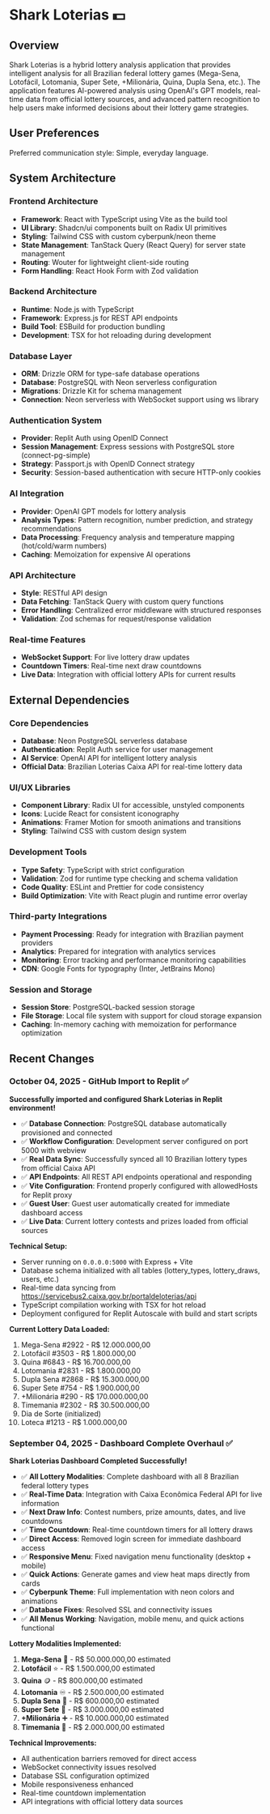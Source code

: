 # Shark Loterias 💵

## Overview

Shark Loterias is a hybrid lottery analysis application that provides intelligent analysis for all Brazilian federal lottery games (Mega-Sena, Lotofácil, Lotomania, Super Sete, +Milionária, Quina, Dupla Sena, etc.). The application features AI-powered analysis using OpenAI's GPT models, real-time data from official lottery sources, and advanced pattern recognition to help users make informed decisions about their lottery game strategies.

## User Preferences

Preferred communication style: Simple, everyday language.

## System Architecture

### Frontend Architecture
- **Framework**: React with TypeScript using Vite as the build tool
- **UI Library**: Shadcn/ui components built on Radix UI primitives
- **Styling**: Tailwind CSS with custom cyberpunk/neon theme
- **State Management**: TanStack Query (React Query) for server state management
- **Routing**: Wouter for lightweight client-side routing
- **Form Handling**: React Hook Form with Zod validation

### Backend Architecture
- **Runtime**: Node.js with TypeScript
- **Framework**: Express.js for REST API endpoints
- **Build Tool**: ESBuild for production bundling
- **Development**: TSX for hot reloading during development

### Database Layer
- **ORM**: Drizzle ORM for type-safe database operations
- **Database**: PostgreSQL with Neon serverless configuration
- **Migrations**: Drizzle Kit for schema management
- **Connection**: Neon serverless with WebSocket support using ws library

### Authentication System
- **Provider**: Replit Auth using OpenID Connect
- **Session Management**: Express sessions with PostgreSQL store (connect-pg-simple)
- **Strategy**: Passport.js with OpenID Connect strategy
- **Security**: Session-based authentication with secure HTTP-only cookies

### AI Integration
- **Provider**: OpenAI GPT models for lottery analysis
- **Analysis Types**: Pattern recognition, number prediction, and strategy recommendations
- **Data Processing**: Frequency analysis and temperature mapping (hot/cold/warm numbers)
- **Caching**: Memoization for expensive AI operations

### API Architecture
- **Style**: RESTful API design
- **Data Fetching**: TanStack Query with custom query functions
- **Error Handling**: Centralized error middleware with structured responses
- **Validation**: Zod schemas for request/response validation

### Real-time Features
- **WebSocket Support**: For live lottery draw updates
- **Countdown Timers**: Real-time next draw countdowns
- **Live Data**: Integration with official lottery APIs for current results

## External Dependencies

### Core Dependencies
- **Database**: Neon PostgreSQL serverless database
- **Authentication**: Replit Auth service for user management
- **AI Service**: OpenAI API for intelligent lottery analysis
- **Official Data**: Brazilian Loterias Caixa API for real-time lottery data

### UI/UX Libraries
- **Component Library**: Radix UI for accessible, unstyled components
- **Icons**: Lucide React for consistent iconography
- **Animations**: Framer Motion for smooth animations and transitions
- **Styling**: Tailwind CSS with custom design system

### Development Tools
- **Type Safety**: TypeScript with strict configuration
- **Validation**: Zod for runtime type checking and schema validation
- **Code Quality**: ESLint and Prettier for code consistency
- **Build Optimization**: Vite with React plugin and runtime error overlay

### Third-party Integrations
- **Payment Processing**: Ready for integration with Brazilian payment providers
- **Analytics**: Prepared for integration with analytics services
- **Monitoring**: Error tracking and performance monitoring capabilities
- **CDN**: Google Fonts for typography (Inter, JetBrains Mono)

### Session and Storage
- **Session Store**: PostgreSQL-backed session storage
- **File Storage**: Local file system with support for cloud storage expansion
- **Caching**: In-memory caching with memoization for performance optimization

## Recent Changes

### October 04, 2025 - GitHub Import to Replit ✅

**Successfully imported and configured Shark Loterias in Replit environment!**

- ✅ **Database Connection**: PostgreSQL database automatically provisioned and connected
- ✅ **Workflow Configuration**: Development server configured on port 5000 with webview
- ✅ **Real Data Sync**: Successfully synced all 10 Brazilian lottery types from official Caixa API
- ✅ **API Endpoints**: All REST API endpoints operational and responding
- ✅ **Vite Configuration**: Frontend properly configured with allowedHosts for Replit proxy
- ✅ **Guest User**: Guest user automatically created for immediate dashboard access
- ✅ **Live Data**: Current lottery contests and prizes loaded from official sources

**Technical Setup:**
- Server running on `0.0.0.0:5000` with Express + Vite
- Database schema initialized with all tables (lottery_types, lottery_draws, users, etc.)
- Real-time data syncing from https://servicebus2.caixa.gov.br/portaldeloterias/api
- TypeScript compilation working with TSX for hot reload
- Deployment configured for Replit Autoscale with build and start scripts

**Current Lottery Data Loaded:**
1. Mega-Sena #2922 - R$ 12.000.000,00
2. Lotofácil #3503 - R$ 1.800.000,00
3. Quina #6843 - R$ 16.700.000,00
4. Lotomania #2831 - R$ 1.800.000,00
5. Dupla Sena #2868 - R$ 15.300.000,00
6. Super Sete #754 - R$ 1.900.000,00
7. +Milionária #290 - R$ 170.000.000,00
8. Timemania #2302 - R$ 30.500.000,00
9. Dia de Sorte (initialized)
10. Loteca #1213 - R$ 1.000.000,00

### September 04, 2025 - Dashboard Complete Overhaul ✅

**Shark Loterias Dashboard Completed Successfully!**

- ✅ **All Lottery Modalities**: Complete dashboard with all 8 Brazilian federal lottery types
- ✅ **Real-Time Data**: Integration with Caixa Econômica Federal API for live information
- ✅ **Next Draw Info**: Contest numbers, prize amounts, dates, and live countdowns
- ✅ **Time Countdown**: Real-time countdown timers for all lottery draws
- ✅ **Direct Access**: Removed login screen for immediate dashboard access
- ✅ **Responsive Menu**: Fixed navigation menu functionality (desktop + mobile)
- ✅ **Quick Actions**: Generate games and view heat maps directly from cards
- ✅ **Cyberpunk Theme**: Full implementation with neon colors and animations
- ✅ **Database Fixes**: Resolved SSL and connectivity issues
- ✅ **All Menus Working**: Navigation, mobile menu, and quick actions functional

**Lottery Modalities Implemented:**
1. **Mega-Sena** 💎 - R$ 50.000.000,00 estimated
2. **Lotofácil** ⭐ - R$ 1.500.000,00 estimated  
3. **Quina** 🪙 - R$ 800.000,00 estimated
4. **Lotomania** ♾️ - R$ 2.500.000,00 estimated
5. **Dupla Sena** 👑 - R$ 600.000,00 estimated
6. **Super Sete** 🚀 - R$ 3.000.000,00 estimated
7. **+Milionária** ➕ - R$ 10.000.000,00 estimated
8. **Timemania** 🎁 - R$ 2.000.000,00 estimated

**Technical Improvements:**
- All authentication barriers removed for direct access
- WebSocket connectivity issues resolved
- Database SSL configuration optimized
- Mobile responsiveness enhanced
- Real-time countdown implementation
- API integrations with official lottery data sources